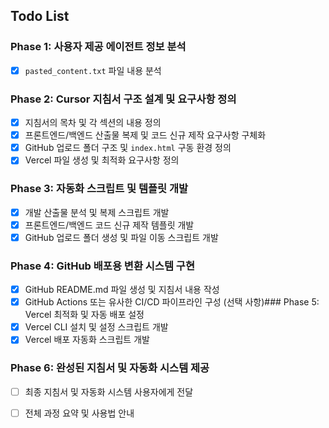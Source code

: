 ## Todo List

### Phase 1: 사용자 제공 에이전트 정보 분석
- [x] `pasted_content.txt` 파일 내용 분석

### Phase 2: Cursor 지침서 구조 설계 및 요구사항 정의
- [x] 지침서의 목차 및 각 섹션의 내용 정의
- [x] 프론트엔드/백엔드 산출물 복제 및 코드 신규 제작 요구사항 구체화
- [x] GitHub 업로드 폴더 구조 및 `index.html` 구동 환경 정의
- [x] Vercel 파일 생성 및 최적화 요구사항 정의

### Phase 3: 자동화 스크립트 및 템플릿 개발
- [x] 개발 산출물 분석 및 복제 스크립트 개발
- [x] 프론트엔드/백엔드 코드 신규 제작 템플릿 개발
- [x] GitHub 업로드 폴더 생성 및 파일 이동 스크립트 개발

### Phase 4: GitHub 배포용 변환 시스템 구현
- [x] GitHub README.md 파일 생성 및 지침서 내용 작성
- [x] GitHub Actions 또는 유사한 CI/CD 파이프라인 구성 (선택 사항)### Phase 5: Vercel 최적화 및 자동 배포 설정
- [x] Vercel CLI 설치 및 설정 스크립트 개발
- [x] Vercel 배포 자동화 스크립트 개발

### Phase 6: 완성된 지침서 및 자동화 시스템 제공
- [ ] 최종 지침서 및 자동화 시스템 사용자에게 전달
- [ ] 전체 과정 요약 및 사용법 안내

